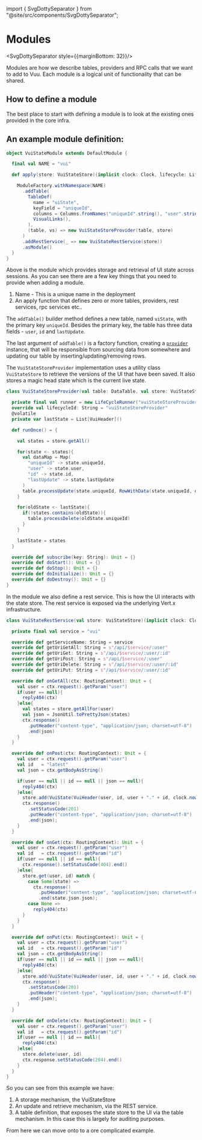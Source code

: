 import { SvgDottySeparator } from "@site/src/components/SvgDottySeparator";

# Modules

<SvgDottySeparator style={{marginBottom: 32}}/>

Modules are how we describe tables, providers and RPC calls that we want to add to Vuu. Each module is a logical unit of functionality that can be shared.

## How to define a module

The best place to start with defining a module is to look at the existing ones provided in the core infra.

## An example module definition:

```scala
object VuiStateModule extends DefaultModule {

  final val NAME = "vui"

  def apply(store: VuiStateStore)(implicit clock: Clock, lifecycle: LifecycleContainer): ViewServerModule = {

    ModuleFactory.withNamespace(NAME)
      .addTable(
        TableDef(
          name = "uiState",
          keyField = "uniqueId",
          columns = Columns.fromNames("uniqueId".string(), "user".string(), "id".string(), "lastUpdate".long()),
          VisualLinks(),
        ),
        (table, vs) => new VuiStateStoreProvider(table, store)
      )
      .addRestService(_ => new VuiStateRestService(store))
      .asModule()
  }
}
```

Above is the module which provides storage and retrieval of UI state across sessions. As you can see there are a few key things that you need to provide when adding a module.

1. Name - This is a unique name in the deployment
2. An apply function that defines zero or more tables, providers, rest services, rpc services etc..

The `addTable()` builder method defines a new table, named `uiState`, with the primary key `uniqueId`. Besides the primary key, the table has three data fields - `user`, `id` and `lastUpdate`.

The last argument of `addTable()` is a factory function, creating a [`provider`](providers.md) instance, that will be responsible from sourcing data from somewhere and updating our table by inserting/updating/removing rows.

The `VuiStateStoreProvider` implementation uses a utility class `VuiStateStore` to retrieve the versions of the UI that have been saved. It also stores a magic head state which is the current live state.

```scala
class VuiStateStoreProvider(val table: DataTable, val store: VuiStateStore)(implicit clock: Clock, lifecycleContainer: LifecycleContainer) extends Provider {

  private final val runner = new LifeCycleRunner("vuiStateStoreProviderRunner", () => runOnce(), minCycleTime = 10)
  override val lifecycleId: String = "vuiStateStoreProvider"
  @volatile
  private var lastState = List[VuiHeader]()

  def runOnce() = {

    val states = store.getAll()

    for(state <- states){
      val dataMap = Map(
        "uniqueId" -> state.uniqueId,
        "user" -> state.user,
        "id" -> state.id,
        "lastUpdate" -> state.lastUpdate
      )
      table.processUpdate(state.uniqueId, RowWithData(state.uniqueId, dataMap), clock.now())
    }

    for(oldState <- lastState){
      if(!states.contains(oldState)){
        table.processDelete(oldState.uniqueId)
      }
    }

    lastState = states
  }

  override def subscribe(key: String): Unit = {}
  override def doStart(): Unit = {}
  override def doStop(): Unit = {}
  override def doInitialize(): Unit = {}
  override def doDestroy(): Unit = {}
}
```

In the module we also define a rest service. This is how the UI interacts with the state store. The rest service is exposed via the underlying Vert.x
infrastructure.

```scala
class VuiStateRestService(val store: VuiStateStore)(implicit clock: Clock) extends RestService {

  private final val service = "vui"

  override def getServiceName: String = service
  override def getUriGetAll: String = s"/api/$service/:user"
  override def getUriGet: String = s"/api/$service/:user/:id"
  override def getUriPost: String = s"/api/$service/:user"
  override def getUriDelete: String = s"/api/$service/:user/:id"
  override def getUriPut: String = s"/api/$service/:user/:id"

  override def onGetAll(ctx: RoutingContext): Unit = {
    val user = ctx.request().getParam("user")
    if(user == null){
      reply404(ctx)
    }else{
      val states = store.getAllFor(user)
      val json = JsonUtil.toPrettyJson(states)
      ctx.response()
        .putHeader("content-type", "application/json; charset=utf-8")
        .end(json)
    }
  }

  override def onPost(ctx: RoutingContext): Unit = {
    val user = ctx.request().getParam("user")
    val id   = "latest"
    val json = ctx.getBodyAsString()

    if(user == null || id == null || json == null){
      reply404(ctx)
    }else{
      store.add(VuiState(VuiHeader(user, id, user + "." + id, clock.now()), VuiJsonState(json)))
      ctx.response()
        .setStatusCode(201)
        .putHeader("content-type", "application/json; charset=utf-8")
        .end(json);
    }
  }

  override def onGet(ctx: RoutingContext): Unit = {
    val user = ctx.request().getParam("user")
    val id   = ctx.request().getParam("id")
    if(user == null || id == null){
      ctx.response().setStatusCode(404).end()
    }else{
      store.get(user, id) match {
        case Some(state) =>
          ctx.response()
            .putHeader("content-type", "application/json; charset=utf-8")
            .end(state.json.json);
        case None =>
          reply404(ctx)
      }
    }
  }

  override def onPut(ctx: RoutingContext): Unit = {
    val user = ctx.request().getParam("user")
    val id   = ctx.request().getParam("id")
    val json = ctx.getBodyAsString()
    if(user == null || id == null || json == null){
      reply404(ctx)
    }else{
      store.add(VuiState(VuiHeader(user, id, user + "." + id, clock.now()), VuiJsonState(json)))
      ctx.response()
        .setStatusCode(201)
        .putHeader("content-type", "application/json; charset=utf-8")
        .end(json);
    }
  }

  override def onDelete(ctx: RoutingContext): Unit = {
    val user = ctx.request().getParam("user")
    val id   = ctx.request().getParam("id")
    if(user == null || id == null){
      reply404(ctx)
    }else{
      store.delete(user, id)
      ctx.response.setStatusCode(204).end()
    }
  }
}


```

So you can see from this example we have:

1. A storage mechanism, the VuiStateStore
2. An update and retrieve mechanism, via the REST service.
3. A table definition, that exposes the state store to the UI via the table mechanism. In this case this is largely for auditing purposes.

From here we can move onto to a ore complicated example.
